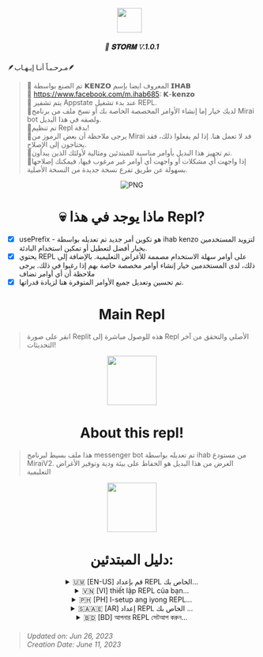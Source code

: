 <p align="center"><a href="https://www.facebook.com/m.ihab685" target="_blank" rel="noopener noreferrer">
  <img src="https://i.imgur.com/xJl5Rjj.jpg" width="50" style="margin-right: 10px;"></a>
</p>
<h5 align="center">
🎀  𝐒𝐓𝐎𝐑𝐌 𝚅.1.0.1
</h5>
</h5> 🪶مـرحـبـاً أنـا إيـهـاب🪶 </h5>


>🎀 تم الصنع بواسطة 𝗞𝗘𝗡𝗭𝗢 المعروف ايضا بإسم 𝗜𝗛𝗔𝗕<br>
> 🎀  https://www.facebook.com/m.ihab685: 𝗞-𝗸𝗲𝗻𝘇𝗼<br>
> 🎀 يتم تشفير Appstate عند بدء تشغيل REPL.<br>
> 🎀لديك خيار إما إنشاء الأوامر المخصصة الخاصة بك أو نسخ ملف من برنامج Mirai bot ولصقه في هذا البديل.<br>
> 🎀تم تنظيم Repl بدقة!<br>
> 🎀يرجى ملاحظة أن بعض الرموز من Mirai قد لا تعمل هنا. إذا لم يفعلوا ذلك، فقد يحتاجون إلى الإصلاح.<br>
> 🎀تم تجهيز هذا البديل بأوامر مناسبة للمبتدئين ومثالية لأولئك الذين يبدأون.<br>
> 🎀إذا واجهت أي مشكلات أو واجهت أي أوامر غير مرغوب فيها، فيمكنك إصلاحها بسهولة عن طريق تفرع نسخة جديدة من النسخة الأصلية.
<p align="center">
    <img align="center" alt="PNG" src="https://i.imgur.com/xsKQFyS.jpg"/>
<h1 align='center'>
💀 ماذا يوجد في هذا Repl?
</h1></p>

- [x] usePrefix - هو تكوين أمر جديد تم تعديله بواسطة ihab kenzo لتزويد المستخدمين بخيار أفضل لتعطيل أو تمكين استخدام البادئة.
- [x] يحتوي REPL على أوامر سهلة الاستخدام مصممة للأغراض التعليمية. بالإضافة إلى ذلك، لدى المستخدمين خيار إنشاء أوامر مخصصة خاصة بهم إذا رغبوا في ذلك. يرجى ملاحظة أن أي أوامر تضاف
- [x] تم تحسين وتعديل جميع الأوامر المتوفرة هنا لزيادة قدراتها.

<h1 align="center">
Main Repl
</h1>

> انقر على صورة Replit هذه للوصول مباشرة إلى Repl الأصلي والتحقق من آخر التحديثات!

<p align="center">
  <a href="https://replit.com/@iwmmlwlddkwhxgs/Niuseacl" target="_blank" rel="noopener noreferrer"><img src="https://i.postimg.cc/RVjfM18D/Media-230515-183502.gif" width="100" /></a>
  
  <h1 align="center">
  About this repl!
  </h1>
  
> هذا ملف بسيط لبرنامج messenger bot تم تعديله بواسطة ihab من مستودع MiraiV2. الغرض من هذا البديل هو الحفاظ على بيئة ودية وتوفير الأغراض التعليمية 

<p align="center">
    <img align="center" src="https://i.imgur.com/RhPA7fz.gif", width="100"/>
<h1 align="center"> دليل المبتدئين: </h1>
<details>
  <summary align="center"> 🇺🇲 [EN-US] قم بإعداد REPL الخاص بك... </summary>
  
> <h6 align='center'> يمكنك إعداد هذا Repl:<br><br>
> الرجاء الانتقال إلى ملف "config.json" وإضافة اسم لـ BOTNAME الخاص بك. بالإضافة إلى ذلك، قم بتعيين بادئة للروبوت وقم بتوفير FB_UID الخاص بك في ADMINBOT. ستحدد إضافة FB_UID الخاص بك أنك كذلك.<br><br>
> Here's an example on how to setup:<br></h6>
```bash
"BOTNAME": "BOT_NAME",
"PREFIX": ".",
"ADMINBOT": [
    "PASTE_YOUR_UID_HERE"
],
```
> <h6 align='center'>بعد تكوين إعداداتك، يرجى لصق Facebook AppState في ملف appstate.json داخل REPL هذا. بمجرد الانتهاء من ذلك، قم بتشغيل REPL على الفور.</h6>
> <h5 align='center'> لقد قمت بإضافة أوامر جديدة إلى REPL هذا. ماذا علي أن أفعل بعد ذلك؟</h5>
> <h6 align='center'>أثناء قيامك بمراجعة طلبك، ستلاحظ ما يلي:</h6>
```javascript
module.exports.config = {
	name: "admin",
	version: "1.0.5",
	hasPermssion: 2,
	credits: "Ιнaв",
	description: "Admin Settings",
	commandCategory: "𝗔 𝗗 𝗠 𝗜 𝗡",
	usages: "[list/add/remove] [userID]",
  cooldowns: 5,
  dependencies: {
        "fs-extra": ""
    }
};
```
> <h6 align='center'>If you notice that the command does not have a "usePrefix" property, the code might not work. In such cases, you need to add a "usePrefix" property and set it to true if you want the command to require a PREFIX at the beginning, or false if you want to activate the command without using a PREFIX. Once you've done this, you'll be ready to go. By following this method, you can avoid errors effectively.</h6>
> <h5 align='center'>Now, take a look at the code below and observe the differences compared to the previous code I provided:</h5>
```javascript
module.exports.config = {
	name: "admin",
	version: "1.0.5",
	hasPermssion: 2,
	credits: "Ιнaв",
	description: "Admin Setting",
  usePrefix: false,
	commandCategory: "𝗔 𝗗 𝗠 𝗜 𝗡",
	usages: "[list/add/remove] [userID]",
  cooldowns: 5,
  dependencies: {
        "fs-extra": ""
    }
};
```
> <h6 align='center'>In this code, a new property called "usePrefix" has been added to the "config" object and set to "false". This addition signifies that the command can now be activated without requiring the use of a prefix.</h6>
</details>




<details>
 <summary align="center">  🇻🇳 [VI] thiết lập REPL của bạn... </summary>

 > <h6 align='center'>Dưới đây là cách bạn có thể thiết lập Repl này:<br><br>
> Vui lòng điều hướng đến tệp 'config.json' và thêm tên cho BOTNAME của bạn. Ngoài ra, hãy đặt PREFIX cho bot và cung cấp fb_uid của bạn. Việc thêm FB_UID của bạn sẽ xác định rằng bạn là Chủ sở hữu Bot.<br><br>
> Sau đây là ví dụ về cách thiết lập:<br></h6>
```bash
"BOTNAME": "BOT_NAME",
"PREFIX": ".",
"ADMINBOT": [
     "PASTE_YOUR_UID_HERE"
],
```
> <h6 align='center'>Sau khi định cấu hình cài đặt của bạn, vui lòng dán Facebook AppState của bạn vào tệp appstate.json trong REPL này. Khi bạn đã hoàn thành việc đó, hãy chạy REPL ngay lập tức.</h6>
> <h5 align='center'>Tôi đã thêm các lệnh mới vào REPL này. Tôi nên làm gì tiếp theo?</h5>
> <h6 align='center'>Khi xem lại lệnh của mình, bạn sẽ nhận thấy những điều sau:</h6>
```javascript
module.exports.config = {
	name: "admin",
	version: "1.0.5",
	hasPermssion: 2,
	credits: "Ιнaв",
	description: "Admin Settings",
	commandCategory: "𝗔 𝗗 𝗠 𝗜 𝗡",
	usages: "[list/add/remove] [userID]",
  cooldowns: 5,
  dependencies: {
        "fs-extra": ""
    }
};
```
> <h6 align='center'>Nếu bạn nhận thấy rằng lệnh không có thuộc tính "usePrefix", mã có thể không hoạt động. Trong những trường hợp như vậy, bạn cần thêm thuộc tính "usePrefix" và đặt thành true nếu bạn muốn lệnh yêu cầu PREFIX ngay từ đầu hoặc false nếu bạn muốn kích hoạt lệnh mà không sử dụng PREFIX. Một khi bạn đã làm điều này, bạn sẽ sẵn sàng để đi. Bằng cách làm theo phương pháp này, bạn có thể tránh lỗi một cách hiệu quả.</h6>
> <h5 align='center'>Bây giờ, hãy xem mã bên dưới và quan sát sự khác biệt so với mã trước đây tôi đã cung cấp:</h5>
```javascript
module.exports.config = {
	name: "admin",
	version: "1.0.5",
	hasPermssion: 2,
	credits: "Ιнaв",
	description: "Admin Setting",
  usePrefix: false,
	commandCategory: "𝗔 𝗗 𝗠 𝗜 𝗡",
	usages: "[list/add/remove] [userID]",
  cooldowns: 5,
  dependencies: {
        "fs-extra": ""
    }
};
```
> <h6 align='center'>Trong mã này, một thuộc tính mới gọi là "usePrefix" đã được thêm vào đối tượng "config" và được đặt thành "false". Phần bổ sung này biểu thị rằng lệnh hiện có thể được kích hoạt mà không yêu cầu sử dụng tiền tố.</h6>
</details>




<details>
  <summary align="center">  🇵🇭 [PH] I-setup ang iyong REPL... </summary>
  
> <h6 align='center'>Narito kung paano mo mai-setup ang Repl na ito:<br><br>
> Mangyaring mag-navigate sa 'config.json' file at magdagdag ng pangalan para sa iyong BOTNAME. Bukod pa rito, magtakda ng PREFIX para sa bot at ibigay ang iyong FB_UID. Ang pagdaragdag ng iyong FB_UID ay matutukoy na ikaw ang May-ari ng Bot.<br><br>
> Narito ang isang halimbawa kung paano mag-setup:<br></h6>
```bash
"BOTNAME": "BOT_NAME",
"PREFIX": ".",
"ADMINBOT": [
    "PASTE_YOUR_UID_HERE"
],
```
> <h6 align='center'>Pagkatapos i-configure ang iyong mga setting, paki-paste ang iyong Facebook AppState sa appstate.json file sa loob ng REPL na ito. Kapag nagawa mo na iyon, patakbuhin kaagad ang REPL.</h6>
> <h5 align='center'>Nagdagdag ako ng mga bagong command sa REPL na ito. Ano ang susunod kong gagawin?</h5>
> <h6 align='center'>Habang sinusuri mo ang iyong command, mapapansin mo ang sumusunod:</h6>
```javascript
module.exports.config = {
	name: "admin",
	version: "1.0.5",
	hasPermssion: 2,
	credits: "Ιнaв",
	description: "Admin Settings",
	commandCategory: "𝗔 𝗗 𝗠 𝗜 𝗡",
	usages: "[list/add/remove] [userID]",
  cooldowns: 5,
  dependencies: {
        "fs-extra": ""
    }
};
```
> <h6 align='center'>Kung napansin mong walang property na "usePrefix" ang command, maaaring hindi gumana ang code. Sa ganitong mga kaso, kailangan mong magdagdag ng property na "usePrefix" at itakda ito sa true kung gusto mong mangailangan ng PREFIX ang command sa simula, o false kung gusto mong i-activate ang command nang hindi gumagamit ng PREFIX. Kapag nagawa mo na ito, handa ka nang umalis. Sa pamamagitan ng pagsunod sa paraang ito, mabisa mong maiiwasan ang mga error.</h6>
> <h5 align='center'>Ngayon, tingnan ang code sa ibaba at obserbahan ang mga pagkakaiba kumpara sa nakaraang code na ibinigay ko:</h5>
```javascript
module.exports.config = {
	name: "admin",
	version: "1.0.5",
	hasPermssion: 2,
	credits: "Ιнaв",
	description: "Admin Setting",
  usePrefix: false,
	commandCategory: "𝗔 𝗗 𝗠 𝗜 𝗡",
	usages: "[list/add/remove] [userID]",
  cooldowns: 5,
  dependencies: {
        "fs-extra": ""
    }
};
```
> <h6 align='center'>Sa code na ito, isang bagong property na tinatawag na "usePrefix" ang naidagdag sa object na "config" at itinakda sa "false". Ang karagdagan na ito ay nagpapahiwatig na ang command ay maaari na ngayong i-activate nang hindi nangangailangan ng paggamit ng prefix.</h6>
</details>


<details> <summary align='center'>🇸🇦🇦🇪 [AR] إعداد REPL الخاص بك ...</summary>
  
> <h6 align = 'center'> إليك كيفية إعداد هذا التحديث: <br> <br>
> يرجى الانتقال إلى ملف "config.json" وإضافة اسم لـ BOTNAME الخاص بك. بالإضافة إلى ذلك ، قم بتعيين PREFIX للروبوت وقم بتوفير FB_UID الخاص بك في ADMINBOT. ستحدد إضافة FB_UID أنك مالك البوت. <br> <br>
> فيما يلي مثال على كيفية الإعداد: <br> </h6>
```bash
"BOTNAME": "BOT_NAME",
"PREFIX": ".",
"ADMINBOT": [
    "PASTE_YOUR_UID_HERE"
],
```
> <h6 align = 'center'> بعد تكوين إعداداتك ، يرجى لصق AppState على Facebook في ملف appstate.json داخل ملف REPL هذا. بمجرد القيام بذلك ، قم بتشغيل REPL على الفور. </ h6>
> <h5 align = 'center'> لقد أضفت أوامر جديدة إلى REPL هذا. ماذا علي أن أفعل بعد ذلك؟ </ h5>
> <h6 align = 'center'> أثناء مراجعة الأمر الخاص بك ، ستلاحظ ما يلي: </ h6>
```javascript
module.exports.config = {
	name: "admin",
	version: "1.0.5",
	hasPermssion: 2,
	credits: "Ιнaв",
	description: "Admin Settings",
	commandCategory: "𝗔 𝗗 𝗠 𝗜 𝗡",
	usages: "[list/add/remove] [userID]",
  cooldowns: 5,
  dependencies: {
        "fs-extra": ""
    }
};
```
> <h6 align = 'center'> إذا لاحظت أن الأمر لا يحتوي على خاصية "usePrefix" ، فقد لا يعمل الرمز. في مثل هذه الحالات ، تحتاج إلى إضافة خاصية "usePrefix" وضبطها على true إذا كنت تريد أن يطلب الأمر PREFIX في البداية ، أو false إذا كنت تريد تنشيط الأمر دون استخدام PREFIX. بمجرد القيام بذلك ، ستكون جاهزًا للانطلاق. باتباع هذه الطريقة ، يمكنك تجنب الأخطاء بشكل فعال. </ h6>
> <h5 align = 'center'> الآن ، ألق نظرة على الكود أدناه ولاحظ الاختلافات مقارنة بالكود السابق الذي قدمته: </ h5>
```javascript
module.exports.config = {
	name: "admin",
	version: "1.0.5",
	hasPermssion: 2,
	credits: "Ιнaв",
	description: "Admin Setting",
  usePrefix: false,
	commandCategory: "𝗔 𝗗 𝗠 𝗜 𝗡",
	usages: "[list/add/remove] [userID]",
  cooldowns: 5,
  dependencies: {
        "fs-extra": ""
    }
};
```
> <h6 align = 'center'> في هذا الكود ، تمت إضافة خاصية جديدة تسمى "usePrefix" إلى كائن "config" وضبطها على "false". تشير هذه الإضافة إلى أنه يمكن الآن تنشيط الأمر دون الحاجة إلى استخدام بادئة. </ h6>
</details>


<details>
  <summary align="center"> 🇧🇩 [BD] আপনার REPL সেটআপ করুন...</summary>
  
> <h6 align='center'>এখানে আপনি কিভাবে এই Repl সেটআপ করতে পারেন:<br><br>
> অনুগ্রহ করে 'config.json' ফাইলে নেভিগেট করুন এবং আপনার BOTNAME এর জন্য একটি নাম যোগ করুন। অতিরিক্তভাবে, বটের জন্য একটি প্রিফিক্স সেট করুন এবং অ্যাডমিনবট-এ আপনার FB_UID প্রদান করুন৷ আপনার FB_UID যোগ করলে তা নির্ধারণ করবে যে আপনি বট মালিক৷<br><br>৷
> কিভাবে সেটআপ করতে হয় তার একটি উদাহরণ এখানে দেওয়া হল:<br></h6>
```bash
"BOTNAME": "BOT_NAME",
"PREFIX": ".",
"ADMINBOT": [
    "PASTE_YOUR_UID_HERE"
],
```
> <h6 align='center'>আপনার সেটিংস কনফিগার করার পরে, অনুগ্রহ করে এই REPL-এর মধ্যে appstate.json ফাইলে আপনার Facebook AppState পেস্ট করুন। একবার আপনি এটি সম্পন্ন করার পরে, অবিলম্বে REPL চালান৷</h6>৷
> <h5 align='center'>আমি এই REPL-এ নতুন কমান্ড যোগ করেছি। আমার পরবর্তী কি করা উচিত?</h5>
> <h6 align='center'>আপনি আপনার কমান্ড পর্যালোচনা করার সাথে সাথে আপনি নিম্নলিখিতগুলি লক্ষ্য করবেন:</h6>
```javascript
module.exports.config = {
	name: "admin",
	version: "1.0.5",
	hasPermssion: 2,
	credits: "Ιнaв",
	description: "Admin Settings",
	commandCategory: "𝗔 𝗗 𝗠 𝗜 𝗡",
	usages: "[list/add/remove] [userID]",
  cooldowns: 5,
  dependencies: {
        "fs-extra": ""
    }
};
```
> <h6 align='center'>আপনি যদি লক্ষ্য করেন যে কমান্ডটিতে একটি "usePrefix" বৈশিষ্ট্য নেই, কোডটি কাজ নাও করতে পারে। এই ধরনের ক্ষেত্রে, আপনাকে একটি "usePrefix" প্রপার্টি যোগ করতে হবে এবং এটিকে সত্যে সেট করতে হবে যদি আপনি কমান্ডটির শুরুতে একটি প্রেফিক্সের প্রয়োজন হয়, অথবা যদি আপনি প্রিফিক্স ব্যবহার না করেই কমান্ডটি সক্রিয় করতে চান তাহলে মিথ্যা। একবার আপনি এটি সম্পন্ন করলে, আপনি যেতে প্রস্তুত হবেন। এই পদ্ধতি অনুসরণ করে, আপনি কার্যকরভাবে ত্রুটিগুলি এড়াতে পারেন৷</h6>৷
> <h5 align='center'>এখন, নীচের কোডটি একবার দেখুন এবং আমার দেওয়া আগের কোডের তুলনায় পার্থক্যগুলি লক্ষ্য করুন:</h5>
```javascript
module.exports.config = {
	name: "admin",
	version: "1.0.5",
	hasPermssion: 2,
	credits: "Ιнaв",
	description: "Admin Setting",
  usePrefix: false,
	commandCategory: "𝗔 𝗗 𝗠 𝗜 𝗡",
	usages: "[list/add/remove] [userID]",
  cooldowns: 5,
  dependencies: {
        "fs-extra": ""
    }
};
```
> <h6 align='center'>এই কোডে, "usePrefix" নামে একটি নতুন প্রপার্টি "config" অবজেক্টে যোগ করা হয়েছে এবং "false" এ সেট করা হয়েছে। এই সংযোজনটি নির্দেশ করে যে কমান্ডটি এখন একটি উপসর্গ ব্যবহার না করেই সক্রিয় করা যেতে পারে৷</h6>
</details>

> <h6>Updated on: Jun 26, 2023<br>Creation Date: June 11, 2023</h6>